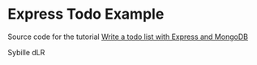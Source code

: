 # Express Todo Example

Source code for the tutorial [Write a todo list with Express and MongoDB](http://dreamerslab.com/blog/en/write-a-todo-list-with-express-and-mongodb/)

Sybille dLR